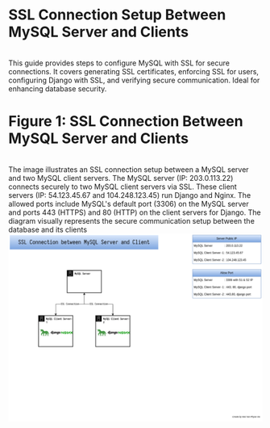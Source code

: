 # SSL Connection Setup Between MySQL Server and Clients
<br>This guide provides steps to configure MySQL with SSL for secure connections. It covers generating SSL certificates, enforcing SSL for users, configuring Django with SSL, and verifying secure communication. Ideal for enhancing database security.
# Figure 1: SSL Connection Between MySQL Server and Clients
<br>The image illustrates an SSL connection setup between a MySQL server and two MySQL client servers. The MySQL server (IP: 203.0.113.22) connects securely to two MySQL client servers via SSL. These client servers (IP: 54.123.45.67 and 104.248.123.45) run Django and Nginx. The allowed ports include MySQL's default port (3306) on the MySQL server and ports 443 (HTTPS) and 80 (HTTP) on the client servers for Django. The diagram visually represents the secure communication setup between the database and its clients
<br>
![figure1](https://github.com/waiyanphyoeoo/mysql-ssl-connection/blob/219d0ba2313097f3b05a1dc8b4db49f8ee646784/mysql-ssl-connection.png)

